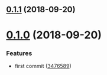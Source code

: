 <a name="0.1.1"></a>
## [0.1.1](https://github.com/TalkingData/rxloop-devtools/compare/v0.1.0...v0.1.1) (2018-09-20)



<a name="0.1.0"></a>
# [0.1.0](https://github.com/TalkingData/rxloop-devtools/compare/3476589...v0.1.0) (2018-09-20)


### Features

* first commit ([3476589](https://github.com/TalkingData/rxloop-devtools/commit/3476589))



